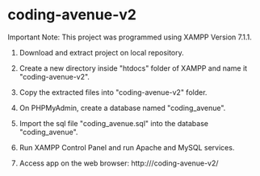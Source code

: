 # coding-avenue-v2

Important Note: This project was programmed using XAMPP Version 7.1.1.  

1. Download and extract project on local repository.

2. Create a new directory inside "htdocs" folder of XAMPP and name it "coding-avenue-v2".

3. Copy the extracted files into "coding-avenue-v2" folder.

4. On PHPMyAdmin, create a database named "coding_avenue".

5. Import the sql file "coding_avenue.sql" into the database "coding_avenue".

6. Run XAMPP Control Panel and run Apache and MySQL services.

7. Access app on the web browser: http://<hostname>/coding-avenue-v2/
